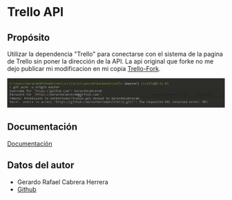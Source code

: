 # Trello API

## Propósito

Utilizar la dependencia "Trello" para conectarse con el sistema de la pagina de Trello sin poner la dirección de la API. La api original que forke no me dejo publicar mi modificacion en mi copia [Trello-Fork](https://github.com/GerardoCabreraH/trello).

![fork-trello-error](docs/img/fork-trello-error.png)

## Documentación

[Documentación](https://github.com/GerardoCabreraH/trello-api/blob/main/docs/docs.md)

## Datos del autor
- Gerardo Rafael Cabrera Herrera
- [Github](https://github.com/GerardoCabreraH)
